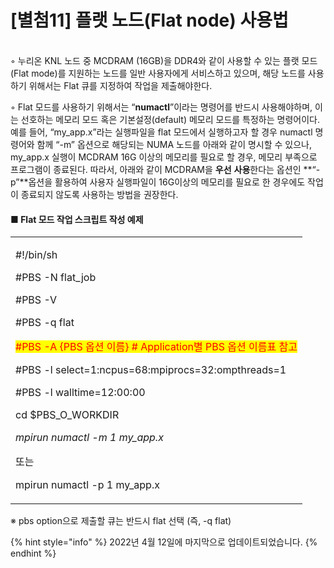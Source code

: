 # \[별첨11] 플랫 노드(Flat node) 사용법

\
◦ 누리온 KNL 노드 중 MCDRAM (16GB)을 DDR4와 같이 사용할 수 있는 플랫 모드 (Flat mode)를 지원하는 노드를 일반 사용자에게 서비스하고 있으며, 해당 노드를 사용하기 위해서는 Flat 큐를 지정하여 작업을 제출해야한다.

◦ Flat 모드를 사용하기 위해서는 “**numactl**”이라는 명령어를 반드시 사용해야하며, 이는 선호하는 메모리 모드 혹은 기본설정(default) 메모리 모드를 특정하는 명령어이다. 예를 들어, “my\_app.x”라는 실행파일을 flat 모드에서 실행하고자 할 경우 numactl 명령어와 함께 “-m” 옵션으로 해당되는 NUMA 노드를 아래와 같이 명시할 수 있으나, my\_app.x 실행이 MCDRAM 16G 이상의 메모리를 필요로 할 경우, 메모리 부족으로 프로그램이 종료된다. 따라서, 아래와 같이 MCDRAM을 **우선** **사용**한다는 옵션인 \*\*“-p”\*\*옵션을 활용하여 사용자 실행파일이 16G이상의 메모리를 필요로 한 경우에도 작업이 종료되지 않도록 사용하는 방법을 권장한다.

#### ■ **Flat 모드 작업 스크립트 작성 예제**

|                                                                                                                                                                                                                                                                                                                                                                                         |
| --------------------------------------------------------------------------------------------------------------------------------------------------------------------------------------------------------------------------------------------------------------------------------------------------------------------------------------------------------------------------------------- |
| <p>#!/bin/sh</p><p>#PBS -N flat_job</p><p>#PBS -V</p><p>#PBS -q flat</p><p><mark style="color:red;">#PBS -A {PBS 옵션 이름} # Application별 PBS 옵션 이름표 참고</mark> </p><p>#PBS -l select=1:ncpus=68:mpiprocs=32:ompthreads=1</p><p>#PBS -l walltime=12:00:00</p><p></p><p>cd $PBS_O_WORKDIR</p><p></p><p><em>mpirun numactl -m 1 my_app.x</em></p><p>또는</p><p>mpirun numactl -p 1 my_app.x</p> |

※ pbs option으로 제출할 큐는 반드시 flat 선택 (즉, -q flat)



{% hint style="info" %}
2022년 4월 12일에 마지막으로 업데이트되었습니다.
{% endhint %}
